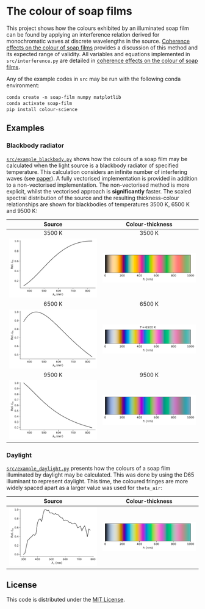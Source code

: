 # The colour of soap films

This project shows how the colours exhibited by an illuminated soap film can be found by applying an interference relation derived for monochromatic waves at discrete wavelengths in the source. [Coherence effects on the colour of soap films]() provides a discussion of this method and its expected range of validity. All variables and equations implemented in `src/interference.py` are detailed in [coherence effects on the colour of soap films]().

Any of the example codes in `src` may be run with the following conda environment:
```
conda create -n soap-film numpy matplotlib
conda activate soap-film
pip install colour-science
```

## Examples

### Blackbody radiator
[`src/example_blackbody.py`](src/example_blackbody.py) shows how the colours of a soap film may be calculated when the light source is a blackbody radiator of specified temperature. This calculation considers an infinite number of interfering waves (see [paper]()). A fully vectorised implementation is provided in addition to a non-vectorised implementation. The non-vectorised method is more explicit, whilst the vectorised approach is **significantly** faster. The scaled spectral distribution of the source and the resulting thickness-colour relationships are shown for blackbodies of temperatures 3500 K, 6500 K and 9500 K:

| Source | Colour-thickness |
| :---: | :---: |
| 3500 K | 3500 K |
| ![Source for 3500 K](img/source_body3500K.svg) | ![Thickness-colour for 3500 K](img/thickness_colour_body3500K.svg) |
| 6500 K | 6500 K |
| ![Source for 6500 K](img/source_body6500K.svg) | ![Thickness-colour for 6500 K](img/thickness_colour_body6500K.svg) |
| 9500 K | 9500 K |
| ![Source for 9500 K](img/source_body9500K.svg) | ![Thickness-colour for 9500 K](img/thickness_colour_body9500K.svg) |

### Daylight 
[`src/example_daylight.py`](src/example_daylight.py) presents how the colours of a soap film illuminated by daylight may be calculated. This was done by using the D65 illuminant to represent daylight. This time, the coloured fringes are more widely spaced apart as a larger value was used for `theta_air`:

| Source | Colour-thickness |
| :---: | :---: |
| ![Source for daylight](img/source_daylight.svg) | ![Thickness-colour for daylight](./img/thickness_colour_daylight.svg) |


## License

This code is distributed under the [MIT License](LICENSE).
